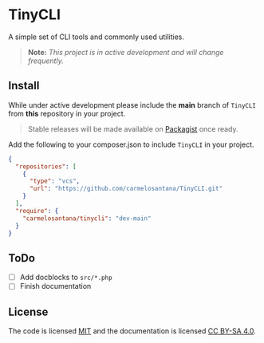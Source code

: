 # TinyCLI

A simple set of CLI tools and commonly used utilities.

> **Note:** *This project is in active development and will change frequently.*

## Install

While under active development please include the **main** branch of `TinyCLI` from **this** repository in your project.

> Stable releases will be made available on [Packagist](https://packagist.org/) once ready.

Add the following to your composer.json to include `TinyCLI` in your project.

```json
{
  "repositories": [
    {
      "type": "vcs",
      "url": "https://github.com/carmelosantana/TinyCLI.git"
    }
  ],
  "require": {
    "carmelosantana/tinycli": "dev-main"
  }
}
```

## ToDo

- [ ] Add docblocks to `src/*.php`
- [ ] Finish documentation

## License

The code is licensed [MIT](https://opensource.org/licenses/MIT) and the documentation is licensed [CC BY-SA 4.0](https://creativecommons.org/licenses/by-sa/4.0/).
